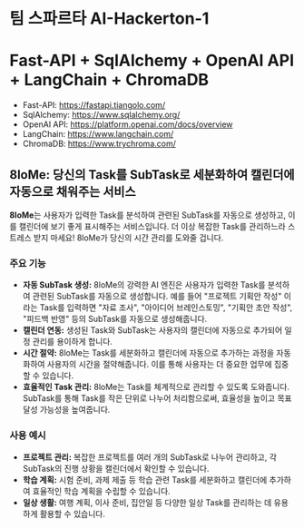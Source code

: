 # 팀 스파르타 AI-Hackerton-1

# Fast-API + SqlAlchemy + OpenAI API + LangChain +  ChromaDB
* Fast-API: https://fastapi.tiangolo.com/
* SqlAlchemy: https://www.sqlalchemy.org/
* OpenAI API: https://platform.openai.com/docs/overview
* LangChain: https://www.langchain.com/
* ChromaDB: https://www.trychroma.com/



## 8loMe: 당신의 Task를 SubTask로 세분화하여 캘린더에 자동으로 채워주는 서비스





**8loMe**는 사용자가 입력한 Task를 분석하여 관련된 SubTask를 자동으로 생성하고, 이를 캘린더에 보기 좋게 표시해주는 서비스입니다. 더 이상 복잡한 Task를 관리하느라 스트레스 받지 마세요! 8loMe가 당신의 시간 관리를 도와줄 겁니다.

### 주요 기능

* **자동 SubTask 생성:** 8loMe의 강력한 AI 엔진은 사용자가 입력한 Task를 분석하여 관련된 SubTask를 자동으로 생성합니다. 예를 들어 "프로젝트 기획안 작성" 이라는 Task를 입력하면 "자료 조사", "아이디어 브레인스토밍", "기획안 초안 작성", "피드백 반영" 등의 SubTask를 자동으로 생성해줍니다.
* **캘린더 연동:** 생성된 Task와 SubTask는 사용자의 캘린더에 자동으로 추가되어 일정 관리를 용이하게 합니다.
* **시간 절약:** 8loMe는 Task를 세분화하고 캘린더에 자동으로 추가하는 과정을 자동화하여 사용자의 시간을 절약해줍니다. 이를 통해 사용자는 더 중요한 업무에 집중할 수 있습니다.
* **효율적인 Task 관리:** 8loMe는 Task를 체계적으로 관리할 수 있도록 도와줍니다. SubTask를 통해 Task를 작은 단위로 나누어 처리함으로써, 효율성을 높이고 목표 달성 가능성을 높여줍니다.

### 사용 예시

* **프로젝트 관리:** 복잡한 프로젝트를 여러 개의 SubTask로 나누어 관리하고, 각 SubTask의 진행 상황을 캘린더에서 확인할 수 있습니다.
* **학습 계획:** 시험 준비, 과제 제출 등 학습 관련 Task를 세분화하고 캘린더에 추가하여 효율적인 학습 계획을 수립할 수 있습니다.
* **일상 생활:** 여행 계획, 이사 준비, 집안일 등 다양한 일상 Task를 관리하는 데 유용하게 활용할 수 있습니다.


